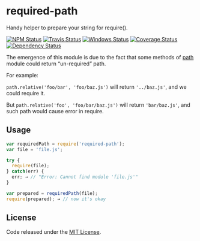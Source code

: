 required-path
=============

Handy helper to prepare your string for require().

[![NPM Status][npm-img]][npm]
[![Travis Status][test-img]][travis]
[![Windows Status][appveyor-img]][appveyor]
[![Coverage Status][coverage-img]][coveralls]
[![Dependency Status][dependency-img]][david]

[npm]:            https://www.npmjs.org/package/required-path
[npm-img]:        https://img.shields.io/npm/v/required-path.svg

[travis]:         https://travis-ci.org/Yeti-or/required-path
[test-img]:       https://img.shields.io/travis/Yeti-or/required-path.svg?label=tests

[appveyor]:       https://ci.appveyor.com/project/Yeti-or/required-path
[appveyor-img]:   http://img.shields.io/appveyor/ci/Yeti-or/required-path.svg?style=flat&label=windows

[coveralls]:      https://coveralls.io/r/Yeti-or/required-path
[coverage-img]:   https://img.shields.io/coveralls/Yeti-or/required-path.svg

[david]:          https://david-dm.org/yeti-or/required-path
[dependency-img]: http://img.shields.io/david/yeti-or/required-path.svg

The emergence of this module is due to the fact that some methods of [path] module could return “un-required” path.

For example:

`path.relative('foo/bar', 'foo/baz.js')` will return `'../baz.js'`, and we could require it.

But `path.relative('foo', 'foo/bar/baz.js')` will return  `'bar/baz.js'`, and such path would cause error in require.

[path]: https://nodejs.org/dist/latest-v6.x/docs/api/path.html


Usage
-----

```js
var requiredPath = require('required-path');
var file = 'file.js';

try {
  require(file);
} catch(err) {
  err; → // "Error: Cannot find module 'file.js'"
}

var prepared = requiredPath(file);
require(prepared); → // now it's okay
```

License
-------

Code released under the [MIT License](LICENSE.txt).
